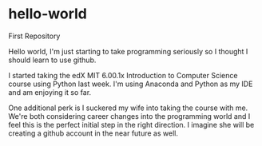# hello-world
First Repository

Hello world, I'm just starting to take programming seriously so I thought I should learn to use github.

I started taking the edX MIT 6.00.1x Introduction to Computer Science course using Python last week. I'm using Anaconda and Python as my IDE and am enjoying it so far.

One additional perk is I suckered my wife into taking the course with me. We're both considering career changes into the programming world and I feel this is the perfect initial step in the right direction. I imagine she will be creating a github account in the near future as well.

